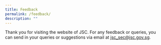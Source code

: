 ```yaml
---
title: Feedback
permalink: /feedback/
description: ""
---
```

Thank you for visiting the website of JSC. For any feedback or queries, you can send in your queries or suggestions via email at [jsc_sec@jsc.gov.sg](jsc_sec@jsc.gov.sg).